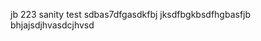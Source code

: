 jb  223
                        sanity test
sdbas7dfgasdkfbj jksdfbgkbsdfhgbasfjb
bhjajsdjhvasdcjhvsd
